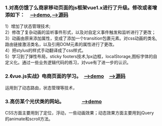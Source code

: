 ### 1.对高仿饿了么商家移动页面的js框架vue1.x进行了升级。修改或者增添如下：　[-->demo](http://cangsayi.github.io/eleme/),[-->源码](https://github.com/cangsayi/imitate-project/tree/master/vue2.x-eleme)
1）增加了状态管理技术;</br>
2）修改了复杂动画的监听事件形式，以及对自定义事件触发和监听进行了更改；</br>
3）动画由原来添加属性，变成了添加一个transition包裹元素。对css动画的类名,路由链接激活类名，以及引用DOM元素的属性进行了更改。</br>
4）把stylus的样式手动翻译成了css样式。</br>
5）学习到了弹性布局，sticky footers技术,1px边框，localStorage,图标字体的自定义化。通过一些业务逻辑代码的练习，对vue有了进一步的认识。
### 2.《vue.js实战》电商页面的学习。　[-->demo](https://cangsayi.github.io/shopping.html)　[-->源码](https://github.com/cangsayi/imitate-project/tree/master/vue2.x-shopping)
运用到了动态路由，状态管理等技术，
### 3.高仿某个光伏类的网站。　　　　[-->demo](https://cangsayi.github.io/imitate-project)
CSS方面主要用到了定位，浮动，一些动画效果；动态效果方面主要用到jQuery的animate和scroll方法。